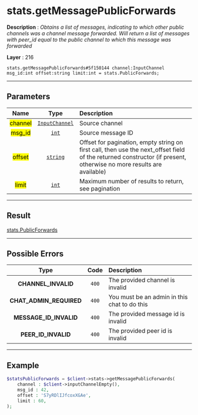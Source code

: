 # stats.getMessagePublicForwards

**Description** : *Obtains a list of messages, indicating to which other public channels was a channel message forwarded\.
Will return a list of messages with peer\_id equal to the public channel to which this message was forwarded*

**Layer** : 216

```tl
stats.getMessagePublicForwards#5f150144 channel:InputChannel msg_id:int offset:string limit:int = stats.PublicForwards;
```

---

## Parameters

| Name | Type | Description |
| :---: | :---: | :--- |
| <mark>channel</mark> | [`InputChannel`](type/InputChannel) | Source channel |
| <mark>msg_id</mark> | [`int`](type/int) | Source message ID |
| <mark>offset</mark> | [`string`](type/string) | Offset for pagination, empty string on first call, then use the next_offset field of the returned constructor (if present, otherwise no more results are available) |
| <mark>limit</mark> | [`int`](type/int) | Maximum number of results to return, see pagination |

---

## Result

[stats.PublicForwards](type/stats.PublicForwards)

---

## Possible Errors

| Type | Code | Description |
| :---: | :---: | :--- |
| **CHANNEL_INVALID** | `400` | The provided channel is invalid |
| **CHAT_ADMIN_REQUIRED** | `400` | You must be an admin in this chat to do this |
| **MESSAGE_ID_INVALID** | `400` | The provided message id is invalid |
| **PEER_ID_INVALID** | `400` | The provided peer id is invalid |

---

## Example

```php
$statsPublicForwards = $client->stats->getMessagePublicForwards(
	channel : $client->inputChannelEmpty(),
	msg_id : 42,
	offset : 'S7yRDlIJfcoxXGAe',
	limit : 60,
);
```